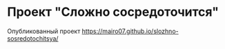 # Проект "Сложно сосредоточится"

Опубликованный проект
https://mairo07.github.io/slozhno-sosredotochitsya/



